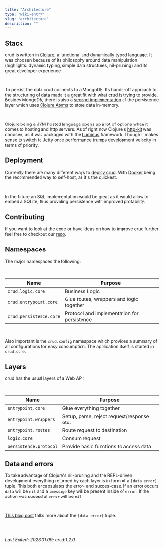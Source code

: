 ```yaml
---
title: "Architecture"
type: "wiki-entry"
slug: "architecture"
description: ""
---
```


<h2 id="stack">Stack</h2>

crud is written in [Clojure](https://clojure.org/), a functional and dynamically typed language. It was choosen because of its philosophy around data manipulation (highlights: dynamic typing, simple data structures, nil-pruning) and its great developer experience.

<br/>

To persist the data crud connects to a MongoDB. Its hands-off approach to the structuring of data made it a great fit with what crud is trying to provide.
Besides MongoDB, there is also a [second implementation](https://github.com/gedankenessen/crud/tree/main/src/crud/persistence/local "Github") of the persistence layer which uses [Clojure Atoms](https://clojure.org/reference/atoms) to store data in-memory.

<br/>

Clojure being a JVM hosted language opens up a lot of options when it comes to hosting and http servers. As of right now Clojure's [http-kit](https://github.com/http-kit/http-kit) was choosen, as it was packaged with the [Luminus](https://luminusweb.com/) framework. Though it makes sense to switch to [Jetty](https://www.eclipse.org/jetty/) once performance trumps development velocity in terms of priority.

<h2 id="deployment">Deployment</h2>

Currently there are many different ways to [deploy crud](/wiki/installation). With [Docker](/wiki/installation#docker) being the recommended way to self-host, as it's the quickest.

<br/>

In the future an SQL implementation would be great as it would allow to embed a SQLite, thus providing persistence with improved protability.

<h2 id="contributing">Contributing</h2>

If you want to look at the code or have ideas on how to improve crud further feel free to checkout our [repo](https://github.com/gedankenessen/crud).

<h2 id="namespaces">Namespaces</h2>

The major namespaces the following:

<br/>

| Name                    | Purpose                                     |
|-------------------------|---------------------------------------------|
| `crud.logic.core`       | Business Logic                              |
| `crud.entrypoint.core`  | Glue routes, wrappers and logic together    |
| `crud.persistence.core` | Protocol and implementation for persistence |

<br/>

Also important is the `crud.config` namespace which provides a summary of all configurations for easy consumption. The application itself is started in `crud.core`.

<h2 id="layers">Layers</h2>

crud has the usual layers of a Web API:

<br/>

| Name                   | Purpose                                    |
|------------------------|--------------------------------------------|
| `entrypoint.core`      | Glue everything together                   |
| `entrypoint.wrappers`  | Setup, parse, reject request/response etc. |
| `entrypoint.routes`    | Route request to destination               |
| `logic.core`           | Consum request                             |
| `persistence.protocol` | Provide basic functions to access data     |

<h2 id="data-and-errors">Data and errors</h2>

To take advantage of Clojure's nil-pruning and the REPL-driven development everything returned by each layer is in form of a `[data error]` tuple. This both encapsulates the error- and succes-case. If an error occurs `data` will be `nil` and a `:message` key will be present inside of `error`. If the action was sucessful `error` will be `nil`.

<br/>

[This blog post](https://marlonschlosshauer.de/blog/handling-errors-clojure-api) talks more about the `[data error]` tuple.

<br/>
<br/>

_Last Edited: 2023.01.09; crud:1.2.0_
